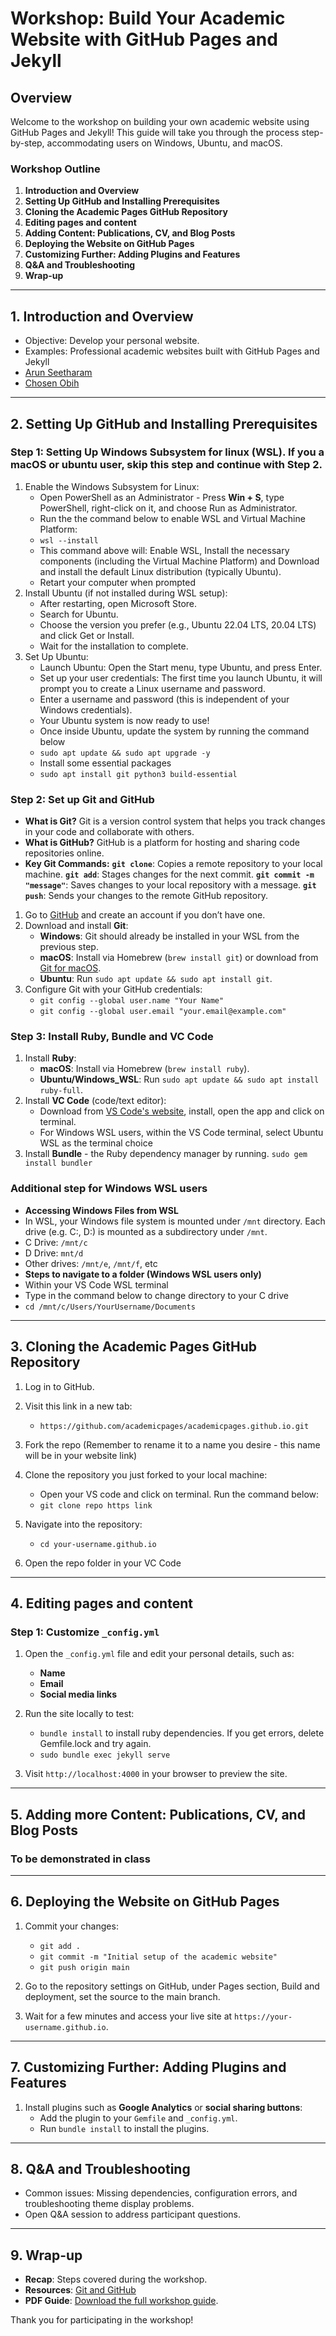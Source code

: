 
# Workshop: Build Your Academic Website with GitHub Pages and Jekyll

## Overview
Welcome to the workshop on building your own academic website using GitHub Pages and Jekyll! This guide will take you through the process step-by-step, accommodating users on Windows, Ubuntu, and macOS.

### Workshop Outline
1. **Introduction and Overview**
2. **Setting Up GitHub and Installing Prerequisites**
3. **Cloning the Academic Pages GitHub Repository**
4. **Editing pages and content**
5. **Adding Content: Publications, CV, and Blog Posts**
6. **Deploying the Website on GitHub Pages**
7. **Customizing Further: Adding Plugins and Features**
8. **Q&A and Troubleshooting**
9. **Wrap-up**

---

## 1. Introduction and Overview
- Objective: Develop your personal website.
- Examples: Professional academic websites built with GitHub Pages and Jekyll
- [Arun Seetharam](https://aseetharam.github.io/)
- [Chosen Obih](https://chosenobih.github.io/)

---

## 2. Setting Up GitHub and Installing Prerequisites

### Step 1: Setting Up Windows Subsystem for linux (WSL). If you a macOS or ubuntu user, skip this step and continue with Step 2.
1. Enable the Windows Subsystem for Linux:
   - Open PowerShell as an Administrator - Press **Win + S**, type PowerShell, right-click on it, and choose Run as Administrator.
   - Run the the command below to enable WSL and Virtual Machine Platform:
   - `wsl --install`
   - This command above will: Enable WSL, Install the necessary components (including the Virtual Machine Platform) and Download and install the default Linux distribution (typically Ubuntu).
   - Retart your computer when prompted
2. Install Ubuntu (if not installed during WSL setup):
   - After restarting, open Microsoft Store.
   - Search for Ubuntu.
   - Choose the version you prefer (e.g., Ubuntu 22.04 LTS, 20.04 LTS) and click Get or Install.
   - Wait for the installation to complete.
3. Set Up Ubuntu:
   - Launch Ubuntu: Open the Start menu, type Ubuntu, and press Enter.
   - Set up your user credentials: The first time you launch Ubuntu, it will prompt you to create a Linux username and password.
   - Enter a username and password (this is independent of your Windows credentials).
   - Your Ubuntu system is now ready to use!
   - Once inside Ubuntu, update the system by running the command below
   - `sudo apt update && sudo apt upgrade -y`
   - Install some essential packages
   - `sudo apt install git python3 build-essential`

### Step 2: Set up Git and GitHub
   - **What is Git?** Git is a version control system that helps you track changes in your code and collaborate with others.
   - **What is GitHub?** GitHub is a platform for hosting and sharing code repositories online.
   - **Key Git Commands:**
	**`git clone`**: Copies a remote repository to your local machine.
	**`git add`**: Stages changes for the next commit.
	**`git commit -m "message"`**: Saves changes to your local repository with a message.
	**`git push`**: Sends your changes to the remote GitHub repository.

1. Go to [GitHub](https://github.com) and create an account if you don’t have one.
2. Download and install **Git**:
   - **Windows**: Git should already be installed in your WSL from the previous step.
   - **macOS**: Install via Homebrew (`brew install git`) or download from [Git for macOS](https://git-scm.com/download/mac).
   - **Ubuntu**: Run `sudo apt update && sudo apt install git`.
3. Configure Git with your GitHub credentials:
   - `git config --global user.name "Your Name"`
   - `git config --global user.email "your.email@example.com"`

### Step 3: Install Ruby, Bundle and VC Code
1. Install **Ruby**:
   - **macOS**: Install via Homebrew (`brew install ruby`).
   - **Ubuntu/Windows_WSL**: Run `sudo apt update && sudo apt install ruby-full`.
2. Install **VC Code** (code/text editor):
   - Download from [VS Code's website](https://code.visualstudio.com/), install, open the app and click on terminal.
   - For Windows WSL users, within the VS Code terminal, select Ubuntu WSL as the terminal choice
3. Install **Bundle** - the Ruby dependency manager by running.
   `sudo gem install bundler`
   
### Additional step for Windows WSL users
   - **Accessing Windows Files from WSL**
   - In WSL, your Windows file system is mounted under `/mnt` directory. Each drive (e.g. C:, D:) is mounted as a subdirectory under `/mnt`.
   - C Drive: `/mnt/c`
   - D Drive: `mnt/d`
   - Other drives: `/mnt/e`, `/mnt/f`, etc
   - **Steps to navigate to a folder (Windows WSL users only)**
   - Within your VS Code WSL terminal
   - Type in the command below to change directory to your C drive
   - `cd /mnt/c/Users/YourUsername/Documents`
   
---


## 3. Cloning the Academic Pages GitHub Repository

1. Log in to GitHub.
2. Visit this link in a new tab:
   - `https://github.com/academicpages/academicpages.github.io.git`

3. Fork the repo (Remember to rename it to a name you desire - this name will be in your website link)
4. Clone the repository you just forked to your local machine:
   - Open your VS code and click on terminal. Run the command below:
   - `git clone repo https link`
5. Navigate into the repository:
   - `cd your-username.github.io`
6. Open the repo folder in your VC Code

---

## 4. Editing pages and content

### Step 1: Customize `_config.yml`
1. Open the `_config.yml` file and edit your personal details, such as:
   - **Name**
   - **Email**
   - **Social media links**
2. Run the site locally to test:
   - `bundle install`  to install ruby dependencies. If you get errors, delete Gemfile.lock and try again.
   - `sudo bundle exec jekyll serve`

3. Visit `http://localhost:4000` in your browser to preview the site.

---

## 5. Adding more Content: Publications, CV, and Blog Posts

### To be demonstrated in class

---

## 6. Deploying the Website on GitHub Pages

1. Commit your changes:
   - `git add .`
   - `git commit -m "Initial setup of the academic website"`
   - `git push origin main`

2. Go to the repository settings on GitHub, under Pages section, Build and deployment, set the source to the main branch. 
3. Wait for a few minutes and access your live site at `https://your-username.github.io`.

---

## 7. Customizing Further: Adding Plugins and Features

1. Install plugins such as **Google Analytics** or **social sharing buttons**:
   - Add the plugin to your `Gemfile` and `_config.yml`.
   - Run `bundle install` to install the plugins.

---

## 8. Q&A and Troubleshooting
- Common issues: Missing dependencies, configuration errors, and troubleshooting theme display problems.
- Open Q&A session to address participant questions.

---

## 9. Wrap-up
- **Recap**: Steps covered during the workshop.
- **Resources**: [Git and GitHub](https://foss.cyverse.org/05_version_control/)
- **PDF Guide**: [Download the full workshop guide](https://drive.google.com/uc?export=download&id=1X-67QGOs_uLPocsGHISzn1BUluYTL2ey).

Thank you for participating in the workshop!